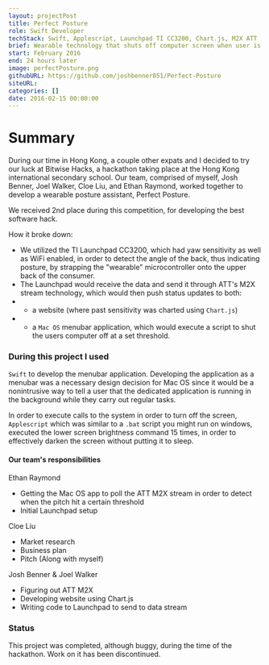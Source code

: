 ```yaml
---
layout: projectPost
title: Perfect Posture
role: Swift Developer
techStack: Swift, Applescript, Launchpad TI CC3200, Chart.js, M2X ATT
brief: Wearable technology that shuts off computer screen when user is slouching
start: February 2016
end: 24 hours later
image: perfectPosture.png
githubURL: https://github.com/joshbenner851/Perfect-Posture
siteURL:
categories: []
date: 2016-02-15 00:00:00
---
```


# Summary

During our time in Hong Kong, a couple other expats and I decided to try our luck at Bitwise Hacks, a hackathon taking place at the Hong Kong international secondary school. Our team, comprised of myself, Josh Benner, Joel Walker, Cloe Liu, and Ethan Raymond, worked together to develop a wearable posture assistant, Perfect Posture.

We received 2nd place during this competition, for developing the best software hack.

How it broke down:
- We utilized the TI Launchpad CC3200, which had yaw sensitivity as well as WiFi enabled, in order to detect the angle of the back, thus indicating posture, by strapping the "wearable" microcontroller onto the upper back of the consumer.
- The Launchpad would receive the data and send it through ATT's M2X stream technology, which would then push status updates to both:
-  - a website (where past sensitivity was charted using `Chart.js`)
-  - a `Mac OS` menubar application, which would execute a script to shut the users computer off at a set threshold.

### During this project I used

`Swift` to develop the menubar application. Developing the application as a menubar was a necessary design decision for Mac OS since it would be a nonintrusive way to tell a user that the dedicated application is running in the background while they carry out regular tasks.

In order to execute calls to the system in order to turn off the screen, `Applescript` which was similar to a `.bat` script you might run on windows, executed the lower screen brightness command 15 times, in order to effectively darken the screen without putting it to sleep.

#### Our team's responsibilities

Ethan Raymond
- Getting the Mac OS app to poll the ATT M2X stream in order to detect when the pitch hit a certain threshold
- Initial Launchpad setup

Cloe Liu
- Market research
- Business plan
- Pitch (Along with myself)

Josh Benner & Joel Walker
- Figuring out ATT M2X
- Developing website using Chart.js
- Writing code to Launchpad to send to data stream

### Status
This project was completed, although buggy, during the time of the hackathon. Work on it has been discontinued.
